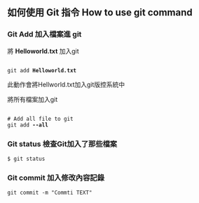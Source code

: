 ## 如何使用 Git 指令 How to use git command


### Git Add 加入檔案進 git  
將 **Helloworld.txt** 加入git  
<pre lang="no-highlight"><code>
git add <b>Helloworld.txt</b>
</code></pre>
此動作會將Hellworld.txt加入git版控系統中  


將所有檔案加入git  
<pre lang="no-highlight"><code>
# Add all file to git
git add <b>--all</b>
</code></pre>  

### Git status 檢查Git加入了那些檔案
```
$ git status
```

### Git commit 加入修改內容記錄  
```
git commit -m "Commti TEXT"
```
